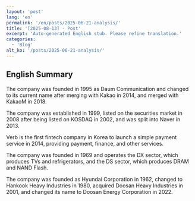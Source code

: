 ```yaml
---
layout: 'post'
lang: 'en'
permalink: '/en/posts/2025-06-21-analysis/'
title: '[2025-08-13] - Post'
excerpt: 'Auto-generated English stub. Please refine translation.'
categories:
  - 'Blog'
alt_ko: '/posts/2025-06-21-analysis/'
---
```


## English Summary


The company was founded in 1995 as Daum Communication and changed to its current name after merging with Kakao in 2014, and merged with KakaoM in 2018.</p>


The company was established in 1999, listed on the securities market in 2008 after being listed on KOSDAQ in 2002, and was split into Naver in 2013.</p>


Verb is the first fintech company in Korea to launch a simple payment service in 2014, providing payment, finance, and other services.</p>


The company was founded in 1969 and operates the DX sector, which produces TVs and refrigerators, and the DS sector, which produces DRAM and NAND Flash.</p>


The company was founded as Hyundai Corporation in 1962, changed to Hankook Heavy Industries in 1980, acquired Doosan Heavy Industries in 2001, and changed its name to Doosan Energy Corporation in 2022.</p>
